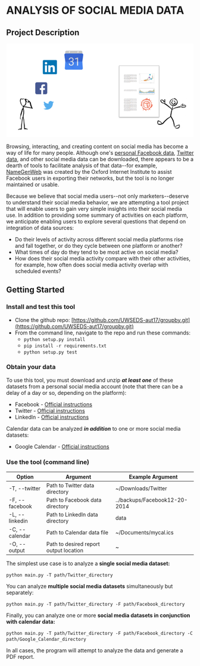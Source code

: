 
# ANALYSIS OF SOCIAL MEDIA DATA

## Project Description

![](doc/project-vision.png)

Browsing, interacting, and creating content on social media has become a way of life for many people. Although one's [personal Facebook data](https://www.facebook.com/help/131112897028467), [Twitter data](https://support.twitter.com/articles/20170160#), and other social media data can be downloaded, there appears to be a dearth of tools to facilitate analysis of that data--for example, [NameGenWeb](https://github.com/oxfordinternetinstitute/NameGenWeb) was created by the Oxford Internet Institute to assist Facebook users in exporting their networks, but the tool is no longer maintained or usable. 

Because we believe that social media users--not only marketers--deserve to understand their social media behavior, we are attempting a tool project that will enable users to gain very simple insights into their social media use. In addition to providing some summary of activities on each platform, we anticipate enabling users to explore several questions that depend on integration of data sources:

- Do their levels of activity across different social media platforms rise and fall together, or do they cycle between one platform or another? 
- What times of day do they tend to be most active on social media?
- How does their social media activity compare with their other activities, for example, how often does social media activity overlap with scheduled events?


## Getting Started

### Install and test this tool

- Clone the github repo: [https://github.com/UWSEDS-aut17/groupby.git](https://github.com/UWSEDS-aut17/groupby.git)
- From the command line, navigate to the repo and run these commands:
  - `python setup.py install`
  - `pip install -r requirements.txt`
  - `python setup.py test`

### Obtain your data

To use this tool, you must download and unzip ***at least one*** of these datasets from a personal social media account (note that there can be a delay of a day or so, depending on the platform):

- Facebook - [Official instructions](https://www.facebook.com/help/131112897028467)
- Twitter - [Official instructions](https://support.twitter.com/articles/20170160#)
- LinkedIn - [Official instructions](https://www.linkedin.com/help/linkedin/answer/50191/accessing-your-account-data?lang=en)

Calendar data can be analyzed ***in addition*** to one or more social media datasets:

- Google Calendar - [Official instructions](https://support.google.com/calendar/answer/37111?hl=en)

### Use the tool (command line)

| Option | Argument | Example Argument |
| --- | --- | --- |
| -T, --twitter | Path to Twitter data directory | ~/Downloads/Twitter |
| -F, --facebook | Path to Facebook data directory | ../backups/Facebook12-20-2014 |
| -L, --linkedin | Path to LinkedIn data directory | data |
| -C, --calendar | Path to Calendar data file | ~/Documents/mycal.ics |
| -O, --output | Path to desired report output location | ~ |


The simplest use case is to analyze a **single social media dataset:** 

```
python main.py -T path/Twitter_directory
```

You can analyze **multiple social media datasets** simultaneously but separately: 

```
python main.py -T path/Twitter_directory -F path/Facebook_directory
```

Finally, you can analyze one or more **social media datasets in conjunction with calendar data:** 

```
python main.py -T path/Twitter_directory -F path/Facebook_directory -C path/Google_Calendar_directory
```

In all cases, the program will attempt to analyze the data and generate a PDF report.



